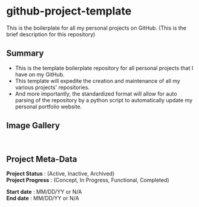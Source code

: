 # github-project-template  

This is the boilerplate for all my personal projects on GitHub. (This is the brief description for this repository)

## Summary
 - This is the template boilerplate repository for all personal projects that I have on my GitHub. 
 - This template will expedite the creation and maintenance of all my various projects' repositories.
 - And more importantly, the standardized format will allow for auto parsing of the repository by a python script to automatically update my personal portfolio website.  

## Image Gallery

<!-- ![Image Alt Text](/image_gallery/image_name.extension) -->


<br>

## Project Meta-Data

**Project Status** : (Active, Inactive, Archived)  
**Project Progress** : (Concept, In Progress, Functional, Completed)

**Start date** : MM/DD/YY or N/A  
**End date** : MM/DD/YY or N/A  
